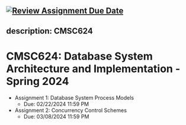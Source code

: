 [![Review Assignment Due Date](https://classroom.github.com/assets/deadline-readme-button-24ddc0f5d75046c5622901739e7c5dd533143b0c8e959d652212380cedb1ea36.svg)](https://classroom.github.com/a/0ektHuFE)
---
description: CMSC624
---

# CMSC624: Database System Architecture and Implementation -  Spring 2024

- Assignment 1: Database System Process Models
    - Due: 02/22/2024 11:59 PM 
- Assignment 2: Concurrency Control Schemes
    - Due: 03/08/2024 11:59 PM 
